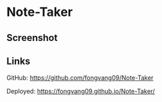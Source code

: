 # Note-Taker

##

## Screenshot

## Links

GitHub: https://github.com/fongvang09/Note-Taker

Deployed: https://fongvang09.github.io/Note-Taker/
